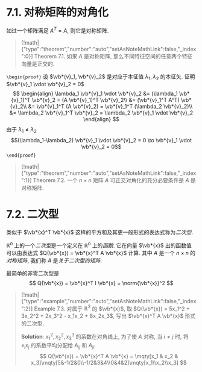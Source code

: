
# 7.1. 对称矩阵的对角化

如过一个矩阵满足 $A^T = A$, 则它是对称矩阵.


> [!math|{"type":"theorem","number":"auto","setAsNoteMathLink":false,"_index":0}] Theorem 7.1.
> 如果 $A$ 是对称矩阵, 那么不同特征空间的任意两个特征向量是正交的.

`\begin{proof}`
设 $\vb*{v}_1, \vb*{v}_2$ 是对应于本征值 $\lambda_1, \lambda_2$ 的本征矢. 证明 $\vb*{v}_1 \vdot \vb*{v}_2 = 0$
$$
\begin{align}
\lambda_1 \vb*{v}_1 \vdot \vb*{v}_2 &= (\lambda_1 \vb*{v}_1)^T \vb*{v}_2
= (A \vb*{v}_1)^T \vb*{v}_2\\
&= (\vb*{v}_1^T A^T) \vb*{v}_2\\
&= \vb*{v}_1^T (A \vb*{v}_2) = \vb*{v}_1^T (\lambda_2 \vb*{v}_2)\\
&= \lambda_2 \vb*{v}_1^T \vb*{v}_2 = \lambda_2 \vb*{v}_1 \vdot \vb*{v}_2
\end{align}
$$
由于 $\lambda_1 \neq \lambda_2$
$$(\lambda_1-\lambda_2) \vb*{v}_1 \vdot \vb*{v}_2 = 0 \to \vb*{v}_1 \vdot \vb*{v}_2 = 0$$
`\end{proof}`
> [!math|{"type":"theorem","number":"auto","setAsNoteMathLink":false,"_index":1}] Theorem 7.2.
> 一个 $n\times n$ 矩阵 $A$ 可正交对角化的充分必要条件是 $A$ 是对称矩阵.

# 7.2. 二次型

类似于 $\vb*{x}^T \vb*{x}$ 这样的平方和及其更一般形式的表达式称为*二次型*. 

$\mathbb{R}^n$ 上的一个*二次型*是一个定义在 $\mathbb{R}^n$ 上的*函数*. 它在向量 $\vb*{x}$ 出的函数值可以由表达式 $Q(\vb*{x}) = \vb*{x}^T A \vb*{x}$ 计算. 其中 $A$ 是一个 $n\times n$ 的*对称矩阵*, 我们称 $A$ 是*关于二次型的矩阵*.

最简单的非零二次型是
$$
Q(\vb*{x}) = \vb*{x}^T I \vb*{x} = \norm{\vb*{x}}^2
$$

> [!math|{"type":"example","number":"auto","setAsNoteMathLink":false,"_index":2}] Example 7.3.
> 对属于 $\mathbb{R}^3$ 的 $\vb*{x}$, 取 $Q(\vb*{x}) = 5x_1^2 + 3x_2^2 + 2x_3^2 - x_1x_2 + 8x_2x_3$, 写出 $\vb*{x}^T A \vb*{x}$ 形式的二次型.
>
>**Solution**:
> $x_1^2, x_2^2, x_3^3$ 的系数在对角线上, 为了使 $A$ 对称, 当 $i\neq j$ 时, 将 $x_ix_j$ 的系数平均分配给 $A_{ij}$ 和 $A_{ji}$.
> $$
> Q(\vb*{x}) = \vb*{x}^T A \vb*{x} = \mqty[x_1 & x_2 & x_3]\mqty[5&-1/2&0\\-1/2&3&4\\0&4&2]\mqty[x_1\\x_2\\x_3]
> $$










